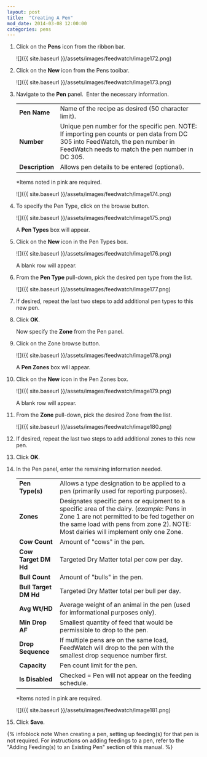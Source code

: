 ```yaml
---
layout: post
title:  "Creating A Pen"
mod_date: 2014-03-08 12:00:00
categories: pens
---
```


1.  Click on the **Pens** icon from the ribbon bar.

    ![]({{ site.baseurl }}/assets/images/feedwatch/image172.png)

2.  Click on the **New** icon from the Pens toolbar.

    ![]({{ site.baseurl }}/assets/images/feedwatch/image173.png)

3.  Navigate to the **Pen** panel.  Enter the necessary information.

    |   |   |
    |---|---|
    | **Pen Name** | Name of the recipe as desired (50 character limit). |
    | **Number** | Unique pen number for the specific pen. NOTE: If importing pen counts or pen data from DC 305 into FeedWatch, the pen number in FeedWatch needs to match the pen number in DC 305. |
    | **Description** | Allows pen details to be entered (optional). |


    *Items noted in pink are required.

    ![]({{ site.baseurl }}/assets/images/feedwatch/image174.png)

4.  To specify the Pen Type, click on the browse button.

    ![]({{ site.baseurl }}/assets/images/feedwatch/image175.png)

    A **Pen Types** box will appear.

5.  Click on the **New** icon in the Pen Types box.

    ![]({{ site.baseurl }}/assets/images/feedwatch/image176.png)

    A blank row will appear.

6.  From the **Pen Type** pull-down, pick the desired pen type from the list.

    ![]({{ site.baseurl }}/assets/images/feedwatch/image177.png)


7.  If desired, repeat the last two steps to add additional pen types to this new pen.

8.  Click **OK**.

    Now specify the **Zone** from the Pen panel.

9.  Click on the Zone browse button.

    ![]({{ site.baseurl }}/assets/images/feedwatch/image178.png)

    A **Pen Zones** box will appear.

1.  Click on the **New** icon in the Pen Zones box.

    ![]({{ site.baseurl }}/assets/images/feedwatch/image179.png)

    A blank row will appear.

1.  From the **Zone** pull-down, pick the desired Zone from the list.

    ![]({{ site.baseurl }}/assets/images/feedwatch/image180.png)

1.  If desired, repeat the last two steps to add additional zones to this new pen.

1.  Click **OK**.

1.  In the Pen panel, enter the remaining information needed.

    |   |   |
    |---|---|
    | **Pen Type(s)** | Allows a type designation to be applied to a pen (primarily used for reporting purposes). |
    | **Zones** | Designates specific pens or equipment to a specific area of the dairy. (*example*: Pens in Zone 1 are not permitted to be fed together on the same load with pens from zone 2). NOTE: Most dairies will implement only one Zone. |
    | **Cow Count** | Amount of "cows" in the pen. |
    | **Cow Target DM Hd** | Targeted Dry Matter total per cow per day. |
    | **Bull Count** | Amount of "bulls" in the pen. |
    | **Bull Target DM Hd** | Targeted Dry Matter total per bull per day. |
    | **Avg Wt/HD** | Average weight of an animal in the pen (used for imformational purposes only). |
    | **Min Drop AF** | Smallest quantity of feed that would be permissible to drop to the pen. |
    | **Drop Sequence** | If multiple pens are on the same load, FeedWatch will drop to the pen with the smallest drop sequence number first. |
    | **Capacity** | Pen count limit for the pen. |
    | **Is Disabled** |  Checked = Pen will not appear on the feeding schedule. |

    *Items noted in pink are required.

    ![]({{ site.baseurl }}/assets/images/feedwatch/image181.png)

1.  Click **Save**.

{% infoblock note When creating a pen, setting up feeding(s) for that pen is not required. For instructions on adding feedings to a pen, refer to the "Adding Feeding(s) to an Existing Pen" section of this manual. %}
